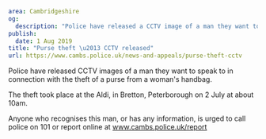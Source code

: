 ```yaml
area: Cambridgeshire
og:
  description: "Police have released a CCTV image of a man they want to speak to in connection with the theft of a purse from a woman\u2019s handbag."
publish:
  date: 1 Aug 2019
title: "Purse theft \u2013 CCTV released"
url: https://www.cambs.police.uk/news-and-appeals/purse-theft-cctv
```

Police have released CCTV images of a man they want to speak to in connection with the theft of a purse from a woman's handbag.

The theft took place at the Aldi, in Bretton, Peterborough on 2 July at about 10am.

Anyone who recognises this man, or has any information, is urged to call police on 101 or report online at www.cambs.police.uk/report
